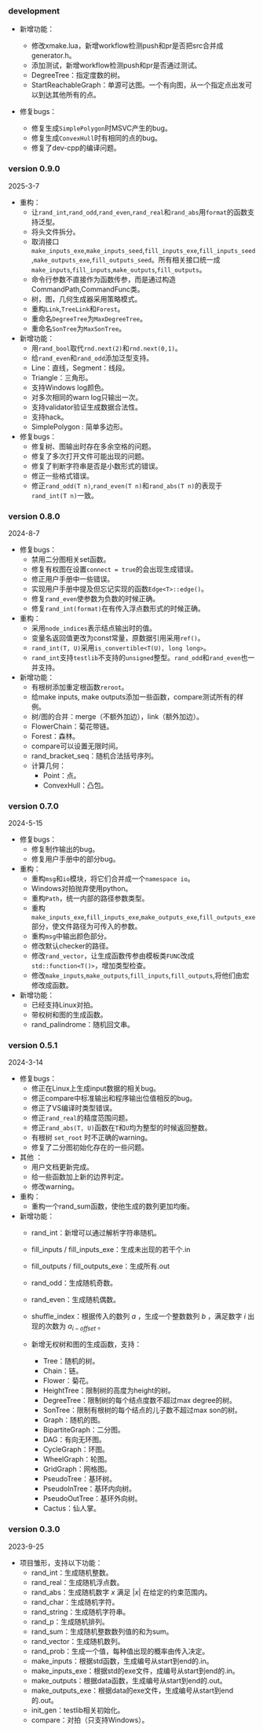
### development

- 新增功能：
  - 修改xmake.lua，新增workflow检测push和pr是否把src合并成generator.h。
  - 添加测试，新增workflow检测push和pr是否通过测试。
  - DegreeTree：指定度数的树。
  - StartReachableGraph：单源可达图。一个有向图，从一个指定点出发可以到达其他所有的点。

- 修复bugs：
  - 修复生成`SimplePolygon`时MSVC产生的bug。
  - 修复生成`ConvexHull`时有相同的点的bug。
  - 修复了dev-cpp的编译问题。
### version 0.9.0

2025-3-7

- 重构：
  - 让`rand_int`,`rand_odd`,`rand_even`,`rand_real`和`rand_abs`用`format`的函数支持泛型。
  - 将头文件拆分。
  - 取消接口`make_inputs_exe`,`make_inputs_seed`,`fill_inputs_exe`,`fill_inputs_seed`,`make_outputs_exe`,`fill_outputs_seed`。所有相关接口统一成`make_inputs`,`fill_inputs`,`make_outputs`,`fill_outputs`。
  - 命令行参数不直接作为函数传参，而是通过构造CommandPath,CommandFunc类。
  - 树，图，几何生成器采用策略模式。
  - 重构`Link`,`TreeLink`和`Forest`。
  - 重命名`DegreeTree`为`MaxDegreeTree`。
  - 重命名`SonTree`为`MaxSonTree`。
- 新增功能：
  - 用`rand_bool`取代`rnd.next(2)`和`rnd.next(0,1)`。
  - 给`rand_even`和`rand_odd`添加泛型支持。
  - Line：直线，Segment：线段。
  - Triangle：三角形。
  - 支持Windows log颜色。
  - 对多次相同的warn log只输出一次。
  - 支持validator验证生成数据合法性。
  - 支持hack。
  - SimplePolygon : 简单多边形。
- 修复bugs：
  - 修复树、图输出时存在多余空格的问题。
  - 修复了多次打开文件可能出现的问题。
  - 修复了判断字符串是否是小数形式的错误。
  - 修正一些格式错误。
  - 修正`rand_odd(T n)`,`rand_even(T n)`和`rand_abs(T n)`的表现于`rand_int(T n)`一致。

### version 0.8.0

2024-8-7

- 修复bugs：
  - 禁用二分图相关set函数。
  - 修复有权图在设置`connect = true`的会出现生成错误。
  - 修正用户手册中一些错误。
  - 实现用户手册中提及但忘记实现的函数`Edge<T>::edge()`。
  - 修复`rand_even`使参数为负数的时候正确。
  - 修复`rand_int(format)`在有传入浮点数形式的时候正确。
- 重构：
  - 采用`node_indices`表示结点输出时的值。
  - 变量名返回值更改为const常量，原数据引用采用`ref()`。
  - `rand_int(T, U)`采用`is_convertible<T(U), long long>`。
  - `rand_int`支持`testlib`不支持的`unsigned`整型。`rand_odd`和`rand_even`也一并支持。
- 新增功能：
  - 有根树添加重定根函数`reroot`。
  - 给make inputs, make outputs添加一些函数，compare测试所有的样例。
  - 树/图的合并：merge（不额外加边），link（额外加边）。
  - FlowerChain：菊花带链。
  - Forest：森林。
  - compare可以设置无限时间。
  - rand_bracket_seq：随机合法括号序列。
  - 计算几何：
    - Point：点。
    - ConvexHull：凸包。

### version 0.7.0

2024-5-15

- 修复bugs：
  - 修复制作输出的bug。
  - 修复用户手册中的部分bug。
- 重构：
  - 重构`msg`和`io`模块，将它们合并成一个`namespace io`。
  - Windows对拍抛弃使用python。
  - 重构`Path`，统一内部的路径参数类型。
  - 重构`make_inputs_exe`,`fill_inputs_exe`,`make_outputs_exe`,`fill_outputs_exe`部分，使文件路径为可传入的参数。
  - 重构`msg`中输出颜色部分。
  - 修改默认checker的路径。
  - 修改`rand_vector`，让生成函数传参由模板类`FUNC`改成`std::function<T()>`，增加类型检查。
  - 修改`make_inputs`,`make_outputs`,`fill_inputs`,`fill_outputs`,将他们由宏修改成函数。
- 新增功能：
  - 已经支持Linux对拍。
  - 带权树和图的生成函数。
  - rand_palindrome：随机回文串。

### version 0.5.1

2024-3-14

- 修复bugs：
  - 修正在Linux上生成input数据的相关bug。
  - 修正compare中标准输出和程序输出位值相反的bug。
  - 修正了VS编译时类型错误。
  - 修正`rand_real`的精度范围问题。
  - 修正`rand_abs(T, U)`函数在`T`和`U`均为整型的时候返回整数。 
  - 有根树 `set_root` 时不正确的warning。
  - 修复了二分图初始化存在的一些问题。
- 其他 ：
  - 用户文档更新完成。
  - 给一些函数加上新的边界判定。
  - 修改warning。
- 重构：
  - 重构一个rand_sum函数，使他生成的数列更加均衡。
- 新增功能：
  - rand_int：新增可以通过解析字符串随机。
  - fill_inputs / fill_inputs_exe：生成未出现的若干个.in
  - fill_outputs / fill_outputs_exe：生成所有.out
  - rand_odd：生成随机奇数。
  - rand_even：生成随机偶数。
  - shuffle_index：根据传入的数列 $a$ ，生成一个整数数列 $b$ ，满足数字 $i$ 出现的次数为 $a_{i-offset}$ 。
  - 新增无权树和图的生成函数，支持：
  
    - Tree：随机的树。
    - Chain：链。
    - Flower：菊花。
    - HeightTree：限制树的高度为height的树。
    - DegreeTree：限制树的每个结点度数不超过max degree的树。
    - SonTree：限制有根树的每个结点的儿子数不超过max son的树。
    - Graph：随机的图。
    - BipartiteGraph：二分图。
    - DAG：有向无环图。
    - CycleGraph：环图。
    - WheelGraph：轮图。
    - GridGraph：网格图。
    - PseudoTree：基环树。
    - PseudoInTree：基环内向树。
    - PseudoOutTree：基环外向树。
    - Cactus：仙人掌。
  

### version 0.3.0
2023-9-25
- 项目雏形，支持以下功能：
  - rand_int：生成随机整数。
  - rand_real：生成随机浮点数。
  - rand_abs：生成随机数字 $x$ 满足 $|x|$ 在给定的约束范围内。
  - rand_char：生成随机字符。
  - rand_string：生成随机字符串。
  - rand_p：生成随机排列。
  - rand_sum：生成随机整数数列值的和为sum。
  - rand_vector：生成随机数列。
  - rand_prob：生成一个值，每种值出现的概率由传入决定。
  - make_inputs：根据std函数，生成编号从start到end的.in。
  - make_inputs_exe：根据std的exe文件，成编号从start到end的.in。
  - make_outputs：根据data函数，生成编号从start到end的.out。
  - make_outputs_exe：根据data的exe文件，生成编号从start到end的.out。
  - init_gen：testlib相关初始化。
  - compare：对拍（只支持Windows）。